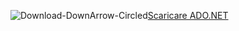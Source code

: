 ![Download-DownArrow-Circled](../ssms/media/download-icon.png)[Scaricare ADO.NET](../connect/sql-connection-libraries.md#anchor-20-drivers-relational-access)
